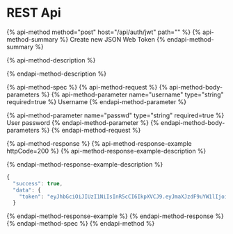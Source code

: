 # REST Api

{% api-method method="post" host="/api/auth/jwt" path="" %}
{% api-method-summary %}
Create new JSON Web Token
{% endapi-method-summary %}

{% api-method-description %}

{% endapi-method-description %}

{% api-method-spec %}
{% api-method-request %}
{% api-method-body-parameters %}
{% api-method-parameter name="username" type="string" required=true %}
Username
{% endapi-method-parameter %}

{% api-method-parameter name="passwd" type="string" required=true %}
User password
{% endapi-method-parameter %}
{% endapi-method-body-parameters %}
{% endapi-method-request %}

{% api-method-response %}
{% api-method-response-example httpCode=200 %}
{% api-method-response-example-description %}

{% endapi-method-response-example-description %}

```javascript
{
  "success": true,
  "data": {
    "token": "eyJhbGciOiJIUzI1NiIsInR5cCI6IkpXVCJ9.eyJmaXJzdF9uYW1lIjoiSmFtZXMiLCJsYXN0X25hbWUiOiJCb25kIn0.kDGk8rSdnueu9bNofaJbGlIXHA3tDmWrtv-7161XX-Q"
  }
```
{% endapi-method-response-example %}
{% endapi-method-response %}
{% endapi-method-spec %}
{% endapi-method %}

